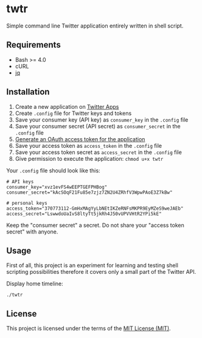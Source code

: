 # twtr

Simple command line Twitter application entirely written in shell script. 

## Requirements

* Bash >= 4.0
* cURL
* [jq](https://stedolan.github.io/jq)

## Installation

1. Create a new application on [Twitter Apps](https://apps.twitter.com)
2. Create `.config` file for Twitter keys and tokens
3. Save your consumer key (API key) as `consumer_key` in the `.config` file
4. Save your consumer secret (API secret) as `consumer_secret` in the `.config` file
5. [Generate an OAuth access token for the application](https://dev.twitter.com/oauth/overview/application-owner-access-tokens)
6. Save your access token as `access_token` in the `.config` file
7. Save your access token secret as `access_secret` in the `.config` file
8. Give permission to execute the application: `chmod u+x twtr`

Your `.config` file should look like this:

  ```shell
  # API keys
  consumer_key="xvz1evFS4wEEPTGEFPHBog"
  consumer_secret="kAcSOqF21Fu85e7zjz7ZN2U4ZRhfV3WpwPAoE3Z7kBw"

  # personal keys
  access_token="370773112-GmHxMAgYyLbNEtIKZeRNFsMKPR9EyMZeS9weJAEb"
  access_secret="LswwdoUaIvS8ltyTt5jkRh4J50vUPVVHtR2YPi5kE"
  ```

Keep the "consumer secret" a secret. Do not share your "access token secret" with anyone.

## Usage

First of all, this project is an experiment for learning and testing shell 
scripting possibilities therefore it covers only a small part of the Twitter
API.

Display home timeline:

  ```shell
  ./twtr      
  ```

## License

This project is licensed under the terms of the [MIT License (MIT)](LICENSE).
